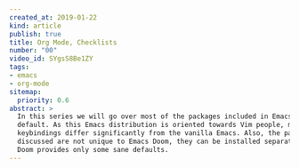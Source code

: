 ```yaml
---
created_at: 2019-01-22
kind: article
publish: true
title: Org Mode, Checklists
number: "00"
video_id: SYgsS8Be1ZY
tags:
- emacs 
- org-mode 
sitemap:
  priority: 0.6
abstract: >
  In this series we will go over most of the packages included in Emacs Doom by
  default. As this Emacs distribution is oriented towards Vim people, most of the
  keybindings differ significantly from the vanilla Emacs. Also, the packages
  discussed are not unique to Emacs Doom, they can be installed separately; Emacs
  Doom provides only some sane defaults.
---
```

